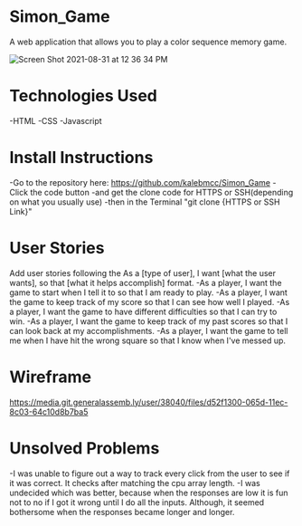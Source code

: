 # Simon_Game
A web application that allows you to play a color sequence memory game.

![Screen Shot 2021-08-31 at 12 36 34 PM](https://user-images.githubusercontent.com/88410952/131597459-86a5c519-bf0f-4c7c-b774-8c3f0d439111.png)

# Technologies Used
-HTML
-CSS
-Javascript

# Install Instructions
-Go to the repository here: https://github.com/kalebmcc/Simon_Game
-Click the code button
-and get the clone code for HTTPS or SSH(depending on what you usually use)
-then in the Terminal "git clone {HTTPS or SSH Link}"

# User Stories

Add user stories following the As a [type of user], I want [what the user wants], so that [what it helps accomplish] format.
-As a player, I want the game to start when I tell it to so that I am ready to play.
-As a player, I want the game to keep track of my score so that I can see how well I played.
-As a player, I want the game to have different difficulties so that I can try to win.
-As a player, I want the game to keep track of my past scores so that I can look back at my accomplishments.
-As a player, I want the game to tell me when I have hit the wrong square so that I know when I've messed up.

# Wireframe
https://media.git.generalassemb.ly/user/38040/files/d52f1300-065d-11ec-8c03-64c10d8b7ba5


# Unsolved Problems
-I was unable to figure out a way to track every click from the user to see if it was correct. It checks after matching the cpu array length.
    -I was undecided which was better, because when the responses are low it is fun not to no if I got it wrong until I do all the inputs. Although, it seemed bothersome when the responses became longer and longer.